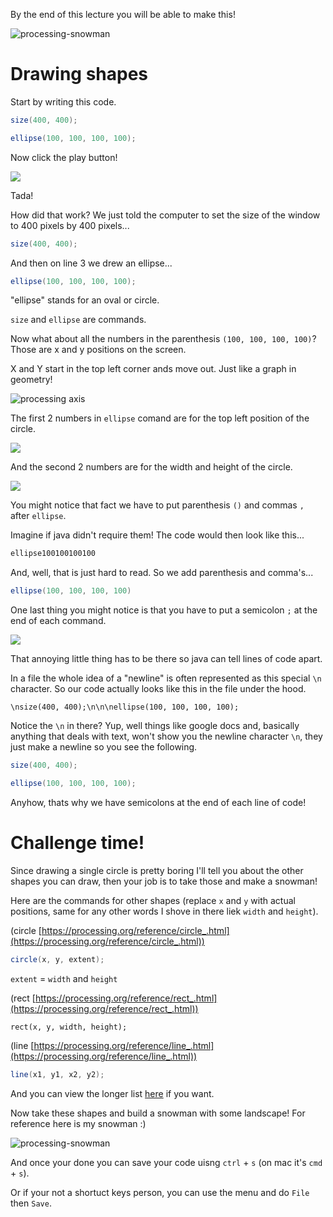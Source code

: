 By the end of this lecture you will be able to make this!

![processing-snowman](/Assets/processing-snowman.png)

# Drawing shapes
Start by writing this code.

```java
size(400, 400);

ellipse(100, 100, 100, 100);
```

Now click the play button!

![](/Assets/first-sketch.png)

Tada!

How did that work? We just told the computer to set the size of the window to 400 pixels by 400 pixels...

```java
size(400, 400);
```

And then on line 3 we drew an ellipse...

```java
ellipse(100, 100, 100, 100);
```

"ellipse" stands for an oval or circle.

`size` and `ellipse` are commands.

Now what about all the numbers in the parenthesis `(100, 100, 100, 100)`? Those are x and y positions on the screen.

X and Y start in the top left corner ands move out. Just like a graph in geometry!

![processing axis](/Assets/processing-axis.png)

The first 2 numbers in `ellipse` comand are for the top left position of the circle.

![](/Assets/ellipse-top-left.png)

And the second 2 numbers are for the width and height of the circle.

![](/Assets/ellipse-bottom-right.png)

You might notice that fact we have to put parenthesis `()` and commas `,` after `ellipse`.

Imagine if java didn't require them! The code would then look like this...

```java
ellipse100100100100
```

And, well, that is just hard to read. So we add parenthesis and comma's...

```java
ellipse(100, 100, 100, 100)
```

One last thing you might notice is that you have to put a semicolon `;` at the end of each command.

![](/Assets/semicolon.png)

That annoying little thing has to be there so java can tell lines of code apart. 

In a file the whole idea of a "newline" is often represented as this special `\n` character. So our code actually looks like this in the file under the hood.

```
\nsize(400, 400);\n\n\nellipse(100, 100, 100, 100);
```
Notice the `\n` in there? Yup, well things like google docs and, basically anything that deals with text, won't show you the newline character `\n`, they just make a newline so you see the following.

```java
size(400, 400);

ellipse(100, 100, 100, 100);
```

Anyhow, thats why we have semicolons at the end of each line of code!

# Challenge time!
Since drawing a single circle is pretty boring I'll tell you about the other shapes you can draw, then your job is to take those and make a snowman!

Here are the commands for other shapes (replace `x` and `y` with actual positions, same for any other words I shove in there liek `width` and `height`).

(circle [https://processing.org/reference/circle_.html](https://processing.org/reference/circle_.html))
```java
circle(x, y, extent);
```

`extent` = `width` and `height`

(rect [https://processing.org/reference/rect_.html](https://processing.org/reference/rect_.html))
```
rect(x, y, width, height);
```

(line [https://processing.org/reference/line_.html](https://processing.org/reference/line_.html))
```java
line(x1, y1, x2, y2);
```

And you can view the longer list [here](https://processing.org/reference/#shape) if you want.

Now take these shapes and build a snowman with some landscape! For reference here is my snowman :)

![processing-snowman](/Assets/processing-snowman.png)

And once your done you can save your code uisng `ctrl` + `s` (on mac it's `cmd` + `s`).

Or if your not a shortuct keys person, you can use the menu and do `File` then `Save`.